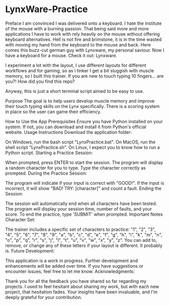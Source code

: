 # LynxWare-Practice

Preface
I am convinced I was delivered onto a keyboard. I hate the institute of the mouse with a burning passion. That being said more and more applications I have to work with rely heavily on the mouse without offering keyboard alternatives. Hell is not fire and brimstone, it is in the time wasted with moving my hand from the keyboard to the mouse and back. Here comes this buzz-cut german guy with Lynxware, my personal saviour. Now I have a keyboard for a mouse. Check it out: Lynxware.

I experiment a lot with the layout, I use different layouts for different workflows and for gaming, so as I tinker I get a bit sluggish with muscle memory, so I built this trainer. If you are new to touch typing 10 fingers... are you?! How did you find this repo?

Anyway, this is just a short terminal script aimed to be easy to use.

Purpose
The goal is to help users develop muscle memory and improve their touch typing skills on the Lynx specifically. There is a scoring system in place so the user can game their efficiency.

How to Use the App
Prerequisites
Ensure you have Python installed on your system. If not, you can download and install it from Python's official website.
Usage Instructions
Download the application folder:

On Windows, run the bash script "LynxPractice.bat".
On MacOS, run the shell script "LynxPractice.sh".
On Linux, I expect you to know how to run a Python script.
Starting a Practice Session:

When prompted, press ENTER to start the session.
The program will display a random character for you to type.
Type the character correctly as prompted.
During the Practice Session:

The program will indicate if your input is correct with "GOOD!".
If the input is incorrect, it will show "BAD! TRY: [character]" and count a fault.
Ending the Session:

The session will automatically end when all characters have been tested.
The program will display your session time, number of faults, and your score.
To end the practice, type 'SUBMIT' when prompted.
Important Notes
Character Set:

The trainer includes a specific set of characters to practice: "1", "2", "3", "4", "5", "6", "7", "8", "9", "a", "b", "c", "d", "e", "f", "g", "h", "i", "k", "m", "n", "o", "p", "q", "r", "s", "j", "l", "t", "u", "v", "w", "x", "y", "z".
You can add to, remove, or change any of these letters if your layout is different. It probably is.
Future Development:

This application is a work in progress. Further development and enhancements will be added over time. If you have suggestions or encounter issues, feel free to let me know.
Acknowledgments:

Thank you for all the feedback you have shared so far regarding my projects. I used to feel hesitant about sharing my work, but with each new project, that hesitation fades. Your insights have been invaluable, and I'm deeply grateful for your contribution.
